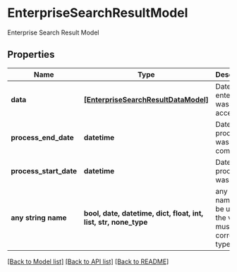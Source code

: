 # EnterpriseSearchResultModel

Enterprise Search Result Model

## Properties
Name | Type | Description | Notes
------------ | ------------- | ------------- | -------------
**data** | [**[EnterpriseSearchResultDataModel]**](EnterpriseSearchResultDataModel.md) | Date enterprise was accessed | [optional] 
**process_end_date** | **datetime** | Date process was completed | [optional] 
**process_start_date** | **datetime** | Date process was started | [optional] 
**any string name** | **bool, date, datetime, dict, float, int, list, str, none_type** | any string name can be used but the value must be the correct type | [optional]

[[Back to Model list]](../README.md#documentation-for-models) [[Back to API list]](../README.md#documentation-for-api-endpoints) [[Back to README]](../README.md)


